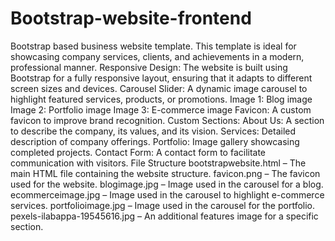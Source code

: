 # Bootstrap-website-frontend
Bootstrap based business website template. This template is ideal for showcasing company services, clients, and achievements in a modern, professional manner.
Responsive Design: The website is built using Bootstrap for a fully responsive layout, ensuring that it adapts to different screen sizes and devices.
Carousel Slider: A dynamic image carousel to highlight featured services, products, or promotions.
Image 1: Blog image
Image 2: Portfolio image
Image 3: E-commerce image
Favicon: A custom favicon to improve brand recognition.
Custom Sections:
About Us: A section to describe the company, its values, and its vision.
Services: Detailed description of company offerings.
Portfolio: Image gallery showcasing completed projects.
Contact Form: A contact form to facilitate communication with visitors.
File Structure
bootstrapwebsite.html – The main HTML file containing the website structure.
favicon.png – The favicon used for the website.
blogimage.jpg – Image used in the carousel for a blog.
ecommerceimage.jpg – Image used in the carousel to highlight e-commerce services.
portfolioimage.jpg – Image used in the carousel for the portfolio.
pexels-ilabappa-19545616.jpg – An additional features image for a specific section.
